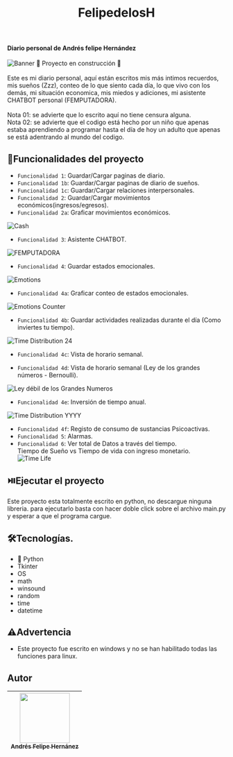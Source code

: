 <h1 align="center"> FelipedelosH </h1>
<br>
<h4>Diario personal de Andrés felipe Hernández</h4>

![Banner](docs/banner.png)
:construction: Proyecto en construcción :construction:
<br><br>
Este es mi diario personal, aquí están escritos mis más intimos recuerdos, mis sueños (Zzz), conteo de lo que siento cada día, lo que vivo con los demás, mi situación economica, mis miedos y adiciones, mi asistente CHATBOT personal (FEMPUTADORA).
<br><br>
Nota 01: se advierte que lo escrito aquí no tiene censura alguna.
<br>
Nota 02: se advierte que el codigo está hecho por un niño que apenas estaba aprendiendo a programar hasta el día de hoy un adulto que apenas se está adentrando al mundo del codigo.

## :hammer:Funcionalidades del proyecto

- `Funcionalidad 1`: Guardar/Cargar paginas de diario.<br>
- `Funcionalidad 1b`: Guardar/Cargar paginas de diario de sueños.<br>
- `Funcionalidad 1c`: Guardar/Cargar relaciones interpersonales.<br>
- `Funcionalidad 2`: Guardar/Cargar movimientos económicos(ingresos/egresos).<br>
- `Funcionalidad 2a`: Graficar movimientos económicos.<br>

![Cash](docs/inputOutputCash.png)

- `Funcionalidad 3`: Asistente CHATBOT.<br>

![FEMPUTADORA](docs/femputadora.png)

- `Funcionalidad 4`: Guardar estados emocionales.<br>

![Emotions](docs/emotions.png)

- `Funcionalidad 4a`: Graficar conteo de estados emocionales.<br>

![Emotions Counter](docs/countEmotions.png)


- `Funcionalidad 4b`: Guardar actividades realizadas durante el día (Como inviertes tu tiempo).<br>

![Time Distribution 24](docs/timeDistribution24.png)

- `Funcionalidad 4c`: Vista de horario semanal.<br>

- `Funcionalidad 4d`: Vista de horario semanal (Ley de los grandes números - Bernoulli).<br>


![Ley débil de los Grandes Numeros](docs/timeDistributionL.png)

- `Funcionalidad 4e`: Inversión de tiempo anual.<br>

![Time Distribution YYYY](docs/timeDistributionYYYY.png)

- `Funcionalidad 4f`: Registo de consumo de sustancias Psicoactivas.<br>
- `Funcionalidad 5`: Alarmas.<br>
- `Funcionalidad 6`: Ver total de Datos a través del tiempo.<br>Tiempo de Sueño vs Tiempo de vida con ingreso monetario.<br>
![Time Life](docs/timeLife.png)


## :play_or_pause_button:Ejecutar el proyecto

Este proyecto esta totalmente escrito en python, no descargue ninguna libreria. para ejecutarlo basta con hacer doble click sobre el archivo main.py y esperar a que el programa cargue.

## :hammer_and_wrench:Tecnologías.

- :snake: Python
- Tkinter
- OS
- math
- winsound
- random
- time
- datetime

## :warning:Advertencia

- Este proyecto fue escrito en windows y no se han habilitado todas las funciones para linux.

## Autor

| [<img src="https://avatars.githubusercontent.com/u/38327255?v=4" width=115><br><sub>Andrés Felipe Hernánez</sub>](https://github.com/felipedelosh)|
| :---: |